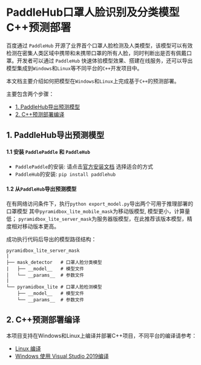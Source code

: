 # PaddleHub口罩人脸识别及分类模型C++预测部署

百度通过 `PaddleHub` 开源了业界首个口罩人脸检测及人类模型，该模型可以有效检测在密集人类区域中携带和未携带口罩的所有人脸，同时判断出是否有佩戴口罩。开发者可以通过 `PaddleHub` 快速体验模型效果、搭建在线服务，还可以导出模型集成到`Windows`和`Linux`等不同平台的`C++`开发项目中。

本文档主要介绍如何把模型在`Windows`和`Linux`上完成基于`C++`的预测部署。

主要包含两个步骤：
- [1. PaddleHub导出预测模型](#1-paddlehub导出预测模型)
- [2. C++预测部署编译](#2-c预测部署编译)

## 1. PaddleHub导出预测模型

#### 1.1 安装 `PaddlePaddle` 和 `PaddleHub`
  - `PaddlePaddle`的安装:
    请点击[官方安装文档](https://paddlepaddle.org.cn/install/quick) 选择适合的方式
  - `PaddleHub`的安装: `pip install paddlehub`

#### 1.2 从`PaddleHub`导出预测模型

在有网络访问条件下，执行`python export_model.py`导出两个可用于推理部署的口罩模型
其中`pyramidbox_lite_mobile_mask`为移动版模型, 模型更小，计算量低；
`pyramidbox_lite_server_mask`为服务器版模型，在此推荐该版本模型，精度相对移动版本更高。

成功执行代码后导出的模型路径结构：
```
pyramidbox_lite_server_mask
|
├── mask_detector   # 口罩人脸分类模型
|   ├── __model__   # 模型文件
│   └── __params__  # 参数文件
|
└── pyramidbox_lite # 口罩人脸检测模型
    ├── __model__   # 模型文件
    └── __params__  # 参数文件

```

## 2. C++预测部署编译

本项目支持在Windows和Linux上编译并部署C++项目，不同平台的编译请参考：
- [Linux 编译](./docs/linux_build.md)
- [Windows 使用 Visual Studio 2019编译](./docs/windows_build.md)
